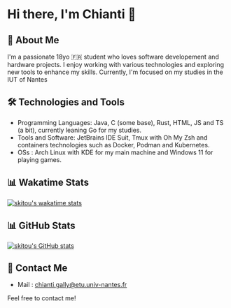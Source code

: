 # Hi there, I'm Chianti 👋

## 🚀 About Me
I'm a passionate 18yo 🇫🇷 student who loves software developement and hardware projects. I enjoy working with various technologies and exploring new tools to enhance my skills. Currently, I'm focused on my studies in the IUT of Nantes

## 🛠️ Technologies and Tools
- Programming Languages: Java, C (some base), Rust, HTML, JS and TS (a bit), currently leaning Go for my studies.
- Tools and Software: JetBrains IDE Suit, Tmux with Oh My Zsh and containers technologies such as Docker, Podman and Kubernetes.
- OSs : Arch Linux with KDE for my main machine and Windows 11 for playing games.

## 📊 Wakatime Stats
[![skitou's wakatime stats](https://github-readme-stats.vercel.app/api/wakatime?username=chianti_ga&layout=compact&theme=blueberry)](https://github.com/anuraghazra/github-readme-stats)

## 📊 GitHub Stats
[![skitou's GitHub stats](https://github-readme-stats.vercel.app/api?username=chianti-ga&layout=compact&theme=blueberry)](https://github.com/anuraghazra/github-readme-stats)

## 🤝 Contact Me
- Mail : chianti.gally@etu.univ-nantes.fr

Feel free to contact me!
